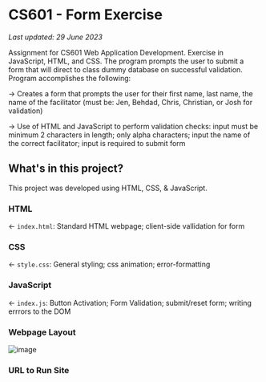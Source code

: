 # CS601 - Form Exercise

_Last updated: 29 June 2023_

Assignment for CS601 Web Application Development. Exercise in JavaScript, HTML, and CSS. The program prompts the user to submit a form that will direct to class dummy database on successful validation.  Program accomplishes the following:

-> Creates a form that prompts the user for their first name, last name, the name of the facilitator (must be: Jen, Behdad, Chris, Christian, or Josh for validation) 

-> Use of HTML and JavaScript to perform validation checks: input must be minimum 2 characters in length; only alpha characters; input the name of the correct facilitator; input is required to submit form



## What's in this project?
This project was developed using HTML, CSS, & JavaScript. 

### HTML
← `index.html`: Standard HTML webpage; client-side vallidation for form 

### CSS
← `style.css`: General styling; css animation; error-formatting 

### JavaScript
← `index.js`: Button Activation; Form Validation; submit/reset form; writing errrors to the DOM   

### Webpage Layout 
![image](https://github.com/SaigeKrisanda/CS601-Form-Exercise/assets/133738778/f45b570f-c546-4ca1-b011-2b1034c1ecf3)



### URL to Run Site 









